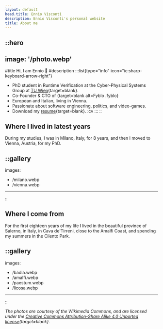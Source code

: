 ```yaml
---
layout: default
head.title: Ennio Visconti
description: Ennio Visconti's personal website
title: About me
---
```


::hero
---
image: '/photo.webp'
---
#title
Hi, I am Ennio :wave:
#description
:::list{type="info" icon="ic:sharp-keyboard-arrow-right"}
- PhD student in Runtime Verification at the Cyber-Physical Systems Group at [TU Wien](https://informatics.tuwien.ac.at/orgs/e191-01){target=blank}.
- Co-Founder & CTO of [](https://fyblo.com){target=blank alt=Fyblo .fyblo}
- European and Italian, living in Vienna.
- Passionate about software engineering, politics, and video-games.
- Download my [resume](https://enniovisco.github.io/CV/main.pdf){target=blank}. :cv
:::
::

<!-- - Use [**30+ built-in**](https://elements.nuxt.space) components in your Markdown pages. -->


<!-- Lorem ipsum dolor sit amet, consectetur adipiscing elit. Sed non risus. Suspendisse lectus tortor, dignissim sit amet, adipiscing nec, ultricies sed, dolor. Cras elementum ultrices diam. Maecenas ligula massa, varius a, semper congue, euismod non, mi. Proin porttitor, orci nec nonummy molestie, enim est eleifend mi, non fermentum diam nisl sit amet erat. Duis semper. Duis arcu massa, scelerisque vitae, consequat in, pretium a, enim.   -->

## Where I lived in latest years
During my studies, I was in Milano, Italy, for 8 years, and then I moved to Vienna, Austria, for my PhD.

::gallery
---
images:
  - /milano.webp
  - /vienna.webp
---
::

## Where I come from

For the first eighteen years of my life I lived in the beautiful province of Salerno, in Italy, in Cava de'Tirreni, close to the Amalfi Coast, and spending my summers in the Cilento Park. 

::gallery
---
images:
  - /badia.webp
  - /amalfi.webp
  - /paestum.webp
  - /licosa.webp
---
::

_The photos are courtesy of the Wikimedia Commons, and are licensed under the [Creative Commons Attribution-Share Alike 4.0 Unported license](https://creativecommons.org/licenses/by-sa/4.0/){target=blank}._